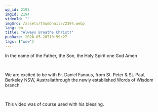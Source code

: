 ```yaml
---
wp_id: 2193
imgId: 2194
videoId: ""
imgSrc: /assets/thumbnails/2194.webp
lang: en
title: "Always Breathe Christ!"
pubDate: 2020-05-20T10:59:27
tags: ["wow"]
---
```


<!-- page: 6 -->

<p>In the name of the Father, the Son, the Holy Spirit one God Amen</p>
<p>&nbsp;</p>
<p>We are excited to be with Fr. Daniel Fanous, from St. Peter &amp; St. Paul, Berkeley NSW, Australiathrough the newly established Words of Wisdom branch.</p>
<p>&nbsp;</p>
<p>This video was of course used with his blessing.</p>
